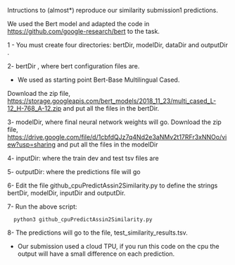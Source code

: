 Intructions to (almost*) reproduce our similarity submission1 predictions.

We used the Bert model and adapted the code in https://github.com/google-research/bert to the task.

1 - You must create four directories: bertDir, modelDir, dataDir and outputDir .

2- bertDir , where bert configuration files are.
  - We used as starting point Bert-Base Multilingual Cased. 
    
  Download the zip file,   https://storage.googleapis.com/bert_models/2018_11_23/multi_cased_L-12_H-768_A-12.zip
  and put all the files in the bertDir.
  
3- modelDir, where final neural network weights will go.
   Download the zip file, https://drive.google.com/file/d/1cbfdQJz7q4Nd2e3aNMv2t17RFr3xNNOo/view?usp=sharing
   and put all the files in the modelDir
   
4- inputDir: where the train dev and test tsv files are

5- outputDir: where the predictions file will go

6- Edit the file github_cpuPredictAssin2Similarity.py to define the strings bertDir, modelDir, inputDir and outputDir.

7- Run the above script:

      python3 github_cpuPredictAssin2Similarity.py
8- The predictions will go to the file, test_similarity_results.tsv.



* Our submission used a cloud TPU, if you run this code on the cpu the output will have a small difference on each prediction.
